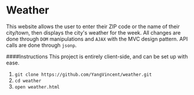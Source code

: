 # Weather

This website allows the user to enter their ZIP code or the name of their city/town, then displays the city's weather for the week. All changes are done through `DOM` manipulations and `AJAX` with the MVC design pattern. API calls are done through `jsonp`.

####Instructions
This project is entirely client-side, and can be set up with ease.

1. `git clone https://github.com/YangVincent/weather.git`
2. `cd weather`
3. `open weather.html`

 
